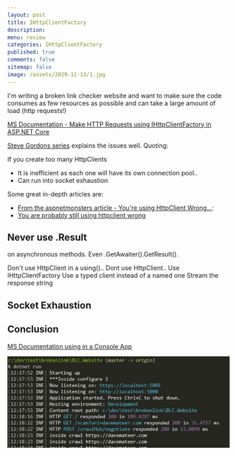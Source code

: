 ```yaml
---
layout: post
title: IHttpClientFactory 
description: 
menu: review
categories: IHttpClientFactory 
published: true 
comments: false     
sitemap: false
image: /assets/2019-11-13/1.jpg
---
```


I'm writing a broken link checker website and want to make sure the code consumes as few resources as possible and can take a large amount of load (http requests!)

[MS Documentation - Make HTTP Requests using IHttpClientFactory in ASP.NET Core](https://docs.microsoft.com/en-us/aspnet/core/fundamentals/http-requests?view=aspnetcore-3.0)


[Steve Gordons series](https://www.stevejgordon.co.uk/introduction-to-httpclientfactory-aspnetcore) explains the issues well. Quoting:

If you create too many HttpClients

- It is inefficient as each one will have its own connection pool..
- Can run into socket exhaustion

Some great in-depth articles are:

- [From the aspnetmonsters article - You're using HttpClient Wrong...](https://aspnetmonsters.com/2016/08/2016-08-27-httpclientwrong/):
- [You are probably still using httpclient wrong](https://josefottosson.se/you-are-probably-still-using-httpclient-wrong-and-it-is-destabilizing-your-software/)

## Never use .Result

on asynchronous methods. Even .GetAwaiter().GetResult().

Don't use HttpClient in a using()..
Dont use HttpClient..
Use IHttpClientFactory
Use a typed client instead of a named one
Stream the response string


## Socket Exhaustion

## Conclusion

[MS Documentation using in a Console App](https://docs.microsoft.com/en-us/aspnet/core/fundamentals/http-requests?view=aspnetcore-3.0#use-ihttpclientfactory-in-a-console-app)


![alt text](/assets/2019-11-13/2.jpg "A nicer log")

